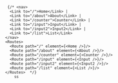        {/* <nav>
        <Link to="/">Home</Link> | 
        <Link to="/about">About</Link> | 
        <Link to="/counter">Counter</Link> |
        <Link to="/input">Input</Link> |
        <Link to="/input2">Input2</Link> |
        <Link to="/list">List</Link> 
      </nav>
      <Routes>
        <Route path="/" element={<Home />}/>
        <Route path="/about" element={<About />}/>
        <Route path="/counter" element={<Counter />}/>
        <Route path="/input" element={<Input />}/>
        <Route path="/input2" element={<Input2 />}/>
        <Route path="/list" element={<List />}/>
      </Routes>  */}
          ss